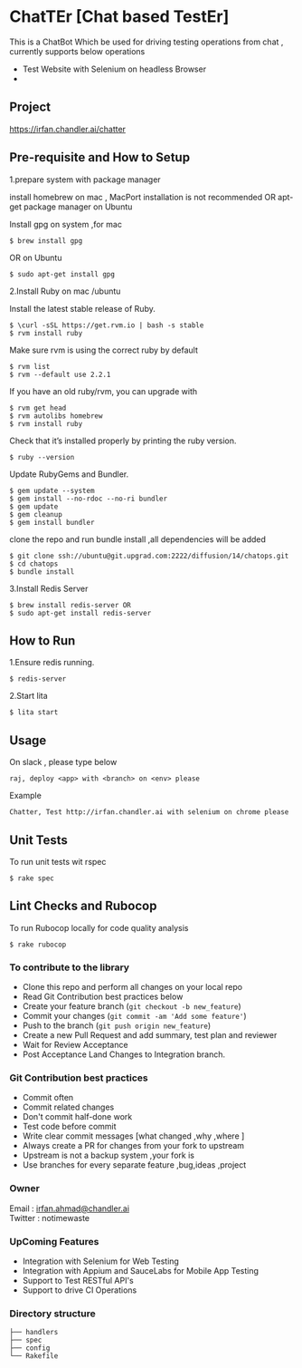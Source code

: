 # ChatTEr [Chat based TestEr]

This is a ChatBot Which be used for driving testing operations from chat ,  
currently supports below operations

* Test Website with Selenium on headless Browser
*

## Project  
https://irfan.chandler.ai/chatter

## Pre-requisite and How to Setup

1.prepare system with package manager

install homebrew on mac , MacPort installation is not recommended
OR apt-get package manager on Ubuntu

Install gpg on system ,for mac

```
$ brew install gpg
```
OR on Ubuntu

```
$ sudo apt-get install gpg
```

2.Install Ruby on mac /ubuntu

Install the latest stable release of Ruby.
```
$ \curl -sSL https://get.rvm.io | bash -s stable
$ rvm install ruby
```

Make sure rvm is using the correct ruby by default
```
$ rvm list
$ rvm --default use 2.2.1
```

If you have an old ruby/rvm, you can upgrade with
```
$ rvm get head
$ rvm autolibs homebrew
$ rvm install ruby
```

Check that it’s installed properly by printing the ruby version.
```
$ ruby --version
```

Update RubyGems and Bundler.

```
$ gem update --system
$ gem install --no-rdoc --no-ri bundler
$ gem update
$ gem cleanup
$ gem install bundler
```

clone the repo and run bundle install ,all dependencies will be added
```
$ git clone ssh://ubuntu@git.upgrad.com:2222/diffusion/14/chatops.git
$ cd chatops
$ bundle install
```

3.Install Redis Server

```
$ brew install redis-server OR
$ sudo apt-get install redis-server
```


## How to Run
1.Ensure redis running.
```
$ redis-server
```

2.Start lita
```
$ lita start
```

## Usage

On slack , please type below
```
raj, deploy <app> with <branch> on <env> please
```
Example

```
Chatter, Test http://irfan.chandler.ai with selenium on chrome please
```

## Unit Tests

To run unit tests wit rspec
```
$ rake spec
```

## Lint Checks and Rubocop

To run Rubocop locally for code quality analysis
```
$ rake rubocop
```


### To contribute to the library

* Clone this repo and perform all changes on your local repo
* Read Git Contribution best practices below
* Create your feature branch (`git checkout -b new_feature`)
* Commit your changes (`git commit -am 'Add some feature'`)
* Push to the branch (`git push origin new_feature`)
* Create a new Pull Request and add summary, test plan and reviewer
* Wait for Review Acceptance
* Post Acceptance Land Changes to Integration branch.

### Git Contribution best practices

* Commit often
* Commit related changes
* Don't commit half-done work
* Test code before commit
* Write clear commit messages [what changed ,why ,where ]
* Always create a PR for changes from your fork to upstream
* Upstream is not a backup system ,your fork is
* Use branches for every separate feature ,bug,ideas ,project

### Owner
Email   : irfan.ahmad@chandler.ai  
Twitter : notimewaste

### UpComing Features
* Integration with Selenium for Web Testing
* Integration with Appium and SauceLabs for Mobile App Testing
* Support to  Test RESTful API's
* Support to drive CI Operations

### Directory structure

  ```   
  ├── handlers    
  ├── spec    
  ├── config     
  └── Rakefile   
  ```   
